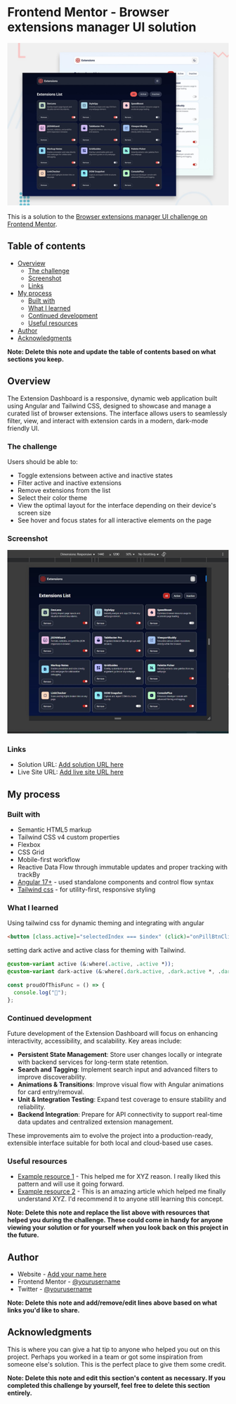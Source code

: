 # Frontend Mentor - Browser extensions manager UI solution

![Design preview for the Browser extensions manager UI coding challenge](./preview.jpg)

This is a solution to the [Browser extensions manager UI challenge on Frontend Mentor](https://www.frontendmentor.io/challenges/browser-extension-manager-ui-yNZnOfsMAp).

## Table of contents

- [Overview](#overview)
  - [The challenge](#the-challenge)
  - [Screenshot](#screenshot)
  - [Links](#links)
- [My process](#my-process)
  - [Built with](#built-with)
  - [What I learned](#what-i-learned)
  - [Continued development](#continued-development)
  - [Useful resources](#useful-resources)
- [Author](#author)
- [Acknowledgments](#acknowledgments)

**Note: Delete this note and update the table of contents based on what sections you keep.**

## Overview

The Extension Dashboard is a responsive, dynamic web application built using Angular and Tailwind CSS, designed to showcase and manage a curated list of browser extensions. The interface allows users to seamlessly filter, view, and interact with extension cards in a modern, dark-mode friendly UI.

### The challenge

Users should be able to:

- Toggle extensions between active and inactive states
- Filter active and inactive extensions
- Remove extensions from the list
- Select their color theme
- View the optimal layout for the interface depending on their device's screen size
- See hover and focus states for all interactive elements on the page

### Screenshot

![](./screenshot.jpg)

### Links

- Solution URL: [Add solution URL here](https://github.com/PriyanshuPaul/extension-manager-angular)
- Live Site URL: [Add live site URL here](https://extension-manager-angular.netlify.app/)

## My process

### Built with

- Semantic HTML5 markup
- Tailwind CSS v4 custom properties
- Flexbox
- CSS Grid
- Mobile-first workflow
- Reactive Data Flow through immutable updates and proper tracking with trackBy
- [Angular 17+](https://angular.dev/) - used standalone components and control flow syntax
- [Tailwind css](https://tailwindcss.com/) - for utility-first, responsive styling

### What I learned

Using tailwind css for dynamic theming and integrating with angular

```html
<button [class.active]="selectedIndex === $index" (click)="onPillBtnClick($index)">{{btn}}/></button>
```

setting dark active and active class for theming with Tailwind.

```css
@custom-variant active (&:where(.active, .active *));
@custom-variant dark-active (&:where(.dark.active, .dark.active *, .dark .active, .dark .active *));
```

```js
const proudOfThisFunc = () => {
  console.log("🎉");
};
```

### Continued development

Future development of the Extension Dashboard will focus on enhancing interactivity, accessibility, and scalability. Key areas include:

- **Persistent State Management**: Store user changes locally or integrate with backend services for long-term state retention.
- **Search and Tagging**: Implement search input and advanced filters to improve discoverability.
- **Animations & Transitions**: Improve visual flow with Angular animations for card entry/removal.
- **Unit & Integration Testing**: Expand test coverage to ensure stability and reliability.
- **Backend Integration**: Prepare for API connectivity to support real-time data updates and centralized extension management.

These improvements aim to evolve the project into a production-ready, extensible interface suitable for both local and cloud-based use cases.

### Useful resources

- [Example resource 1](https://www.example.com) - This helped me for XYZ reason. I really liked this pattern and will use it going forward.
- [Example resource 2](https://www.example.com) - This is an amazing article which helped me finally understand XYZ. I'd recommend it to anyone still learning this concept.

**Note: Delete this note and replace the list above with resources that helped you during the challenge. These could come in handy for anyone viewing your solution or for yourself when you look back on this project in the future.**

## Author

- Website - [Add your name here](https://www.your-site.com)
- Frontend Mentor - [@yourusername](https://www.frontendmentor.io/profile/yourusername)
- Twitter - [@yourusername](https://www.twitter.com/yourusername)

**Note: Delete this note and add/remove/edit lines above based on what links you'd like to share.**

## Acknowledgments

This is where you can give a hat tip to anyone who helped you out on this project. Perhaps you worked in a team or got some inspiration from someone else's solution. This is the perfect place to give them some credit.

**Note: Delete this note and edit this section's content as necessary. If you completed this challenge by yourself, feel free to delete this section entirely.**
